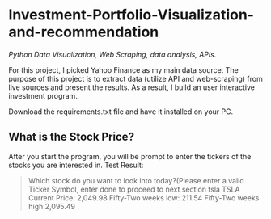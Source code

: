 # Investment-Portfolio-Visualization-and-recommendation
*Python*
*Data Visualization, Web Scraping, data analysis, APIs.*


For this project, I picked Yahoo Finance as my main data source. The purpose of this project is to extract data (utilize API and web-scraping) from live sources and present the results. As a result, I build an user interactive investment program. 

Download the requirements.txt file and have it installed on your PC.

## What is the Stock Price? 
After you start the program, you will be prompt to enter the tickers of the stocks you are interested in. 
Test Result:
> Which stock do you want to look into today?(Please enter a valid Ticker Symbol, enter done to proceed to next section
 tsla
 TSLA Current Price: 2,049.98 Fifty-Two weeks low: 211.54  Fifty-Two weeks high:2,095.49






